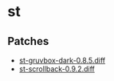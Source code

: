 # st

## Patches
- [st-gruvbox-dark-0.8.5.diff](https://st.suckless.org/patches/gruvbox/)
- [st-scrollback-0.9.2.diff](https://st.suckless.org/patches/scrollback/)
